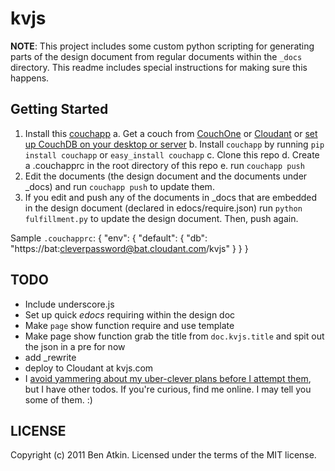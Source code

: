kvjs
====

**NOTE**: This project includes some custom python scripting for generating parts of the design document from regular documents within the `_docs` directory. This readme includes special instructions for making sure this happens.

Getting Started
---------------

1.  Install this [couchapp](http://couchapp.org/)
    a.  Get a couch from [CouchOne](http://couchone.com/) or [Cloudant](http://cloudant.com/) or [set up CouchDB on your desktop or server](http://couchone.com/get)
    b.  Install `couchapp` by running `pip install couchapp` or `easy_install couchapp`
    c.  Clone this repo
    d.  Create a .couchapprc in the root directory of this repo
    e.  run `couchapp push`
2.  Edit the documents (the design document and the documents under \_docs) and run `couchapp push` to update them.
3.  If you edit and push any of the documents in _docs that are embedded in the design document (declared in edocs/require.json) run `python fulfillment.py` to update the design document. Then, push again.

Sample `.couchapprc`:
    {
      "env": {
        "default": {
          "db": "https://bat:cleverpassword@bat.cloudant.com/kvjs"
        }
      }
    }

TODO
----

* Include underscore.js
* Set up quick *edocs* requiring within the design doc
* Make `page` show function require and use template
* Make page show function grab the title from `doc.kvjs.title` and spit out the json in a pre for now
* add _rewrite
* deploy to Cloudant at kvjs.com
* I [avoid yammering about my uber-clever plans before I attempt them](http://sivers.org/zipit), but I have other todos. If you're curious, find me online. I may tell you some of them. :)

LICENSE
-------

Copyright (c) 2011 Ben Atkin. Licensed under the terms of the MIT license.
